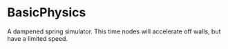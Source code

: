 # BasicPhysics
A dampened spring simulator. This time nodes will accelerate off walls, but have a limited speed.
